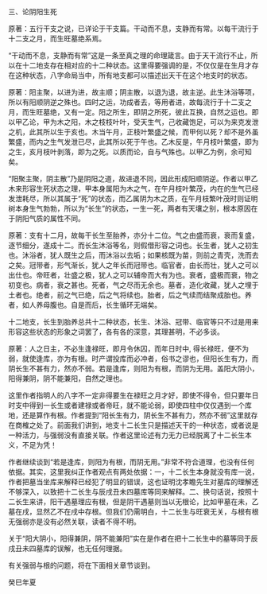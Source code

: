 三、论阴阳生死

原著：五行干支之说，已详论于干支篇。干动而不息，支静而有常。以每干流行于十二支之月，而生旺墓绝系焉。

“干动而不息，支静而有常”这是一条至真之理的命理箴言。由于天干流行不止，所以在十二地支存在相对应的十二种状态。这里得要强调的是，不仅仅是在生月才存在这种状态，八字命局当中，所有地支都可以描述出天干在这个地支时的状态。

原著：阳主聚，以进为进，故主顺；阴主散，以退为退，故主逆。此生沐浴等项，所以有阳顺阴逆之殊也。四时之运，功成者去，等用者进，故每流行于十二支之月，而生旺墓绝，又有一定。阳之所生，即阴之所死，彼此互换，自然之运也。即以甲乙论，甲为木之阳，木之枝枝叶叶，受天生气，己收藏饱足，可以为来克发泄之机，此其所以生于亥也。木当午月，正枝叶繁盛之候，而甲何以死？却不是外虽繁盛，而内之生气发泄已尽，此其所以死于午也。乙木反是，午月枝叶繁盛，即为之生，亥月枝叶剥落，即为之死。以质而论，自与气殊也。以甲乙为例，余可知矣。

“阳聚主聚，阴主散”乃是阴阳之道，故进退不同，因此形成阳顺阴逆。作者以甲乙木来形容生死状态之理，甲本身属阳为木之气，在午月枝叶繁茂，内在的生气已经发泄耗尽，所以其属于“死”的状态，而乙属阴为木之质，在午月枝繁叶茂时则证明树本身生气勃勃，所以为“长生”的状态，一生一死，两者有天壤之别，根本原因在于阴阳气质的属性不同。

原著：支有十二月，故每干长生至胎养，亦分十二位。气之由盛而衰，衰而复盛，逐节细分，遂成十二。而长生沐浴等名，则假借形容之词也。长生者，犹人之初生也。沐浴者，犹人既生之后，而沐浴以去垢；如果核既为苗，则前之青壳，洗而去之矣。冠带者，形气渐长，犹人之年长而冠带也。临官者，由长而壮，犹人之可以出仕也。帝旺者，壮盛之极，犹人之可以辅帝而大有为也。衰者，盛极而衰，物之初变也。病者，衰之甚也。死者，气之尽而无余也。墓者，造化收藏，犹人之埋于土者也。绝者，前之气已绝，后之气将续也。胎者，后之气续而结聚成胎也。养者，如人养母腹也。自是而后，长生循环无端矣。

十二地支，长生到胎养总共十二种状态，长生、沐浴、冠带、临官等只不过是用来形容这些状态的形象之词罢了，各有各的深意，其理甚明，不必多谈。

原著：人之日主，不必生逢禄旺，即月令休囚，而年日时中, 得长禄旺，便不为弱，就使逢库，亦为有根。时产谓投库而必冲者，俗书之谬也，但阳长生有力，而阴长生不甚有力，然亦不弱。若是逢库，则阳为有根，而阴为无用。盖阳大阴小，阳得兼阴，阴不能兼阳，自然之理也。

这里作者指明人的八字不一定非得要生在禄旺之月才好，即使不得令，但只要年日时支中得到一长生或者建禄或者帝旺，就不能论弱，即使四柱中仅仅遇到一个库地，还是算作有根。作者提到“阳长生有力，阴长生不甚有力，然亦不弱”这里就存在商榷之处了。前面我们讲到，地支十二长生只是描述天干的一种状态，或者说是一种活力，与强弱没有直接关联。作者这里论述有力无力已经脱离了十二长生本义，不足为凭！

作者继续谈到“若是逢库，则阳为有根，而阴无用。”非常不符合道理，也没有任何依据。其实，这里我纠正作者观点有两处依据：一，十二长生本身就没有库一说，作者把墓当坐库来解释已经犯了明显的错误，这也证明沈孝瞻先生对墓库的理解还不够深入，以致把十二长生与辰戌丑未四墓库等同来解释。二、换句话说，按照十二长生来讲，阳干遇墓理应有根，但是阴干遇墓则当以无根论，比如甲墓在未，乙墓在戌，显然乙不在戌中存根。但我们仍需明白，十二长生与旺衰无关，与根有根无强弱亦是没有必然关联，读者不得不明。

关于“阳大阴小，阳得兼阴，阴不能兼阳”实在是作者在把十二长生中的墓等同于辰戌丑未四墓库的误解，也无任何理据。

有关强弱与根的问题，将在下面相关章节谈到。

癸巳年夏

